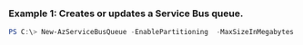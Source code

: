 ### Example 1: Creates or updates a Service Bus queue.
```powershell
PS C:\> New-AzServiceBusQueue -EnablePartitioning  -MaxSizeInMegabytes {MaxSizeInMegabytes} -Name SB-Queue_example1 -Namespace {Namespace} -ResourceGroupName MyResourceGroup
```

